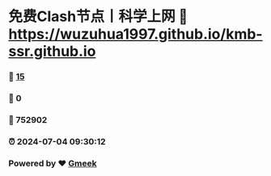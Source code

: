 # 免费Clash节点丨科学上网 :link: https://wuzuhua1997.github.io/kmb-ssr.github.io 
### :page_facing_up: [15](https://wuzuhua1997.github.io/kmb-ssr.github.io/tag.html) 
### :speech_balloon: 0 
### :hibiscus: 752902 
### :alarm_clock: 2024-07-04 09:30:12 
### Powered by :heart: [Gmeek](https://github.com/Meekdai/Gmeek)
